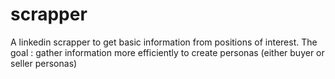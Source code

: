 # scrapper

A linkedin scrapper to get basic information from positions of interest. 
The goal : gather information more efficiently to create personas (either buyer or seller personas) 
